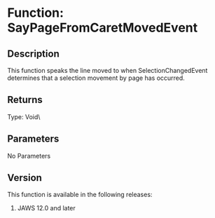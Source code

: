 # Function: SayPageFromCaretMovedEvent

## Description

This function speaks the line moved to when SelectionChangedEvent
determines that a selection movement by page has occurred.

## Returns

Type: Void\

## Parameters

No Parameters

## Version

This function is available in the following releases:

1.  JAWS 12.0 and later
